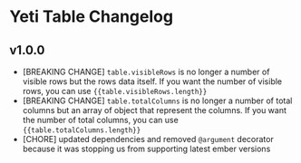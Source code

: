 # Yeti Table Changelog

## v1.0.0

- [BREAKING CHANGE] `table.visibleRows` is no longer a number of visible rows but the rows data itself. If you want the number of visible rows, you can use `{{table.visibleRows.length}}`
- [BREAKING CHANGE] `table.totalColumns` is no longer a number of total columns but an array of object that represent the columns. If you want the number of total columns, you can use `{{table.totalColumns.length}}`
- [CHORE] updated dependencies and removed `@argument` decorator because it was stopping us from supporting latest ember versions
